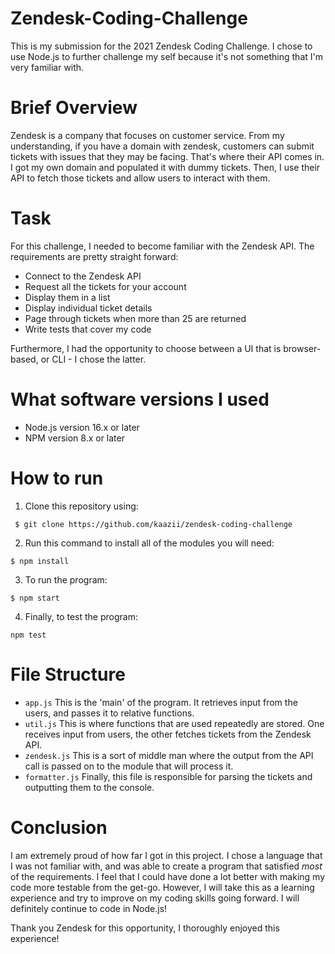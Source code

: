 # Zendesk-Coding-Challenge
This is my submission for the 2021 Zendesk Coding Challenge. I chose to use Node.js to further challenge my self because it's not something that I'm very familiar with. 

# Brief Overview
Zendesk is a company that focuses on customer service. From my understanding, if you have a domain with zendesk, customers can submit tickets with issues that they may be facing. That's where their API comes in. I got my own domain and populated it with dummy tickets. Then, I use their API to fetch those tickets and allow users to interact with them.

# Task
For this challenge, I needed to become familiar with the Zendesk API. The requirements are pretty straight forward:
- Connect to the Zendesk API
- Request all the tickets for your account
- Display them in a list
- Display individual ticket details
- Page through tickets when more than 25 are returned
- Write tests that cover my code

Furthermore, I had the opportunity to choose between a UI that is browser-based, or CLI - I chose the latter.

# What software versions I used
 - Node.js version 16.x or later
 - NPM version 8.x or later

# How to run
1. Clone this repository using:
```
 $ git clone https://github.com/kaazii/zendesk-coding-challenge
```
2. Run this command to install all of the modules you will need:
```
$ npm install
```
3. To run the program:
```
$ npm start
```
4. Finally, to test the program:
```
npm test
```
# File Structure
- `app.js` This is the 'main' of the program. It retrieves input from the users, and passes it to relative functions.
- `util.js` This is where functions that are used repeatedly are stored. One receives input from users, the other fetches tickets from the Zendesk API.
- `zendesk.js` This is a sort of middle man where the output from the API call is passed on to the module that will process it.
- `formatter.js` Finally, this file is responsible for parsing the tickets and outputting them to the console.

# Conclusion
I am extremely proud of how far I got in this project. I chose a language that I was not familiar with, and was able to create a program that satisfied *most* of the requirements. I feel that I could have done a lot better with making my code more testable from the get-go. However, I will take this as a learning experience and try to improve on my coding skills going forward. I will definitely continue to code in Node.js!

Thank you Zendesk for this opportunity, I thoroughly enjoyed this experience!
